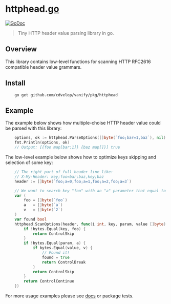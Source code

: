 # httphead.[go](https://golang.org)

[![GoDoc][godoc-image]][godoc-url] 

> Tiny HTTP header value parsing library in go.

## Overview

This library contains low-level functions for scanning HTTP RFC2616 compatible header value grammars.

## Install

```shell
    go get github.com/cdvelop/vanify/pkg/httphead
```

## Example

The example below shows how multiple-choise HTTP header value could be parsed with this library:

```go
	options, ok := httphead.ParseOptions([]byte(`foo;bar=1,baz`), nil)
	fmt.Println(options, ok)
	// Output: [{foo map[bar:1]} {baz map[]}] true
```

The low-level example below shows how to optimize keys skipping and selection
of some key:

```go
	// The right part of full header line like:
	// X-My-Header: key;foo=bar;baz,key;baz
	header := []byte(`foo;a=0,foo;a=1,foo;a=2,foo;a=3`)

	// We want to search key "foo" with an "a" parameter that equal to "2".
	var (
		foo = []byte(`foo`)
		a   = []byte(`a`)
		v   = []byte(`2`)
	)
	var found bool
	httphead.ScanOptions(header, func(i int, key, param, value []byte) Control {
		if !bytes.Equal(key, foo) {
			return ControlSkip
		}
		if !bytes.Equal(param, a) {
			if bytes.Equal(value, v) {
				// Found it!
				found = true
				return ControlBreak
			}
			return ControlSkip
		}
		return ControlContinue
	})
```

For more usage examples please see [docs][godoc-url] or package tests.

[godoc-image]: https://godoc.org/github.com/cdvelop/vanify/pkg/httphead?status.svg
[godoc-url]: https://godoc.org/github.com/cdvelop/vanify/pkg/httphead
[travis-image]: https://travis-ci.org/gobwas/httphead.svg?branch=master
[travis-url]: https://travis-ci.org/gobwas/httphead
